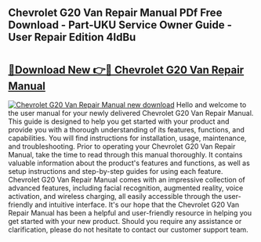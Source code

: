 ## Chevrolet G20 Van Repair Manual PDf Free Download - Part-UKU Service Owner Guide - User Repair Edition 4IdBu

# <h2><a href="http://bc31652.oget.top/?id=Chevrolet+G20+Van+Repair+Manual">🔗Download New 👉🔴 Chevrolet G20 Van Repair Manual</a></h2>

[![Chevrolet G20 Van Repair Manual new download](https://i.imgur.com/5g1atiW.png)](http://bc31652.oget.top/?id=Chevrolet+G20+Van+Repair+Manual)
Hello and welcome to the user manual for your newly delivered Chevrolet G20 Van Repair Manual. This guide is designed to help you get started with your product and provide you with a thorough understanding of its features, functions, and capabilities. You will find instructions for installation, usage, maintenance, and troubleshooting. Prior to operating your Chevrolet G20 Van Repair Manual, take the time to read through this manual thoroughly. It contains valuable information about the product's features and functions, as well as setup instructions and step-by-step guides for using each feature. Chevrolet G20 Van Repair Manual comes with an impressive collection of advanced features, including facial recognition, augmented reality, voice activation, and wireless charging, all easily accessible through the user-friendly and intuitive interface. It's our hope that the Chevrolet G20 Van Repair Manual has been a helpful and user-friendly resource in helping you get started with your new product. Should you require any assistance or clarification, please do not hesitate to contact our customer support team.
